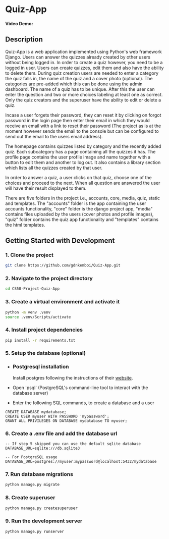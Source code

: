 # Quiz-App

#### Video Demo: <URL HERE>

## Description

Quiz-App is a web application implemented using Python's web framework Django. Users can answer the quizzes already created by other users without being logged in. In order to create a quiz however, you need to be a logged in user. Users can create quizzes, edit them and also have the ability to delete them. During quiz creation users are needed to enter a category the quiz falls in, the name of the quiz and a cover photo (optional). The categories are pre-added which this can be done using the admin dashboard. The name of a quiz has to be unique. After this the user can enter the question and two or more choices labeling at least one as correct. Only the quiz creators and the superuser have the ability to edit or delete a quiz.

Incase a user forgets their password, they can reset it by clicking on forgot password in the login page then enter their email in which they would receive an email with a link to reset their password (The project as is at the moment however sends the email to the console but can be configured to send out the email to the users email address).

The homepage contains quizzes listed by category and the recently added quiz. Each subcategory has a page containing all the quizzes it has. The profile page contains the user profile image and name together with a button to edit them and another to log out. It also contains a library section which lists all the quizzes created by that user.

In order to answer a quiz, a user clicks on that quiz, choose one of the choices and proceed to the next. When all question are answered the user will have their result displayed to them.

There are five folders in the project i.e., accounts, core, media, quiz, static and templates. The "accounts" folder is the app containing the user accounts functionality, "core" folder is the django project app, "media" contains files uploaded by the users (cover photos and profile images), "quiz" folder contains the quiz app functionality and "templates" contains the html templates.

## Getting Started with Development

### 1. Clone the project

```bash
git clone https://github.com/gdnkemboi/Quiz-App.git
```

### 2. Navigate to the project directory

```bash
cd CS50-Project-Quiz-App
```

### 3. Create a virtual environment and activate it

```bash
python -m venv .venv
source .venv/Scripts/activate
```

### 4. Install project dependencies

```bash
pip install -r requirements.txt
```

### 5. Setup the database (optional)

- ### Postgresql installation

  Install postgres following the instructions of their [website](https://www.postgresql.org/download/).

- Open 'psql' (PostgreSQL's command-line tool to interact with the database server)
- Enter the following SQL commands, to create a database and a user

```
CREATE DATABASE mydatabase;
CREATE USER myuser WITH PASSWORD 'mypassword';
GRANT ALL PRIVILEGES ON DATABASE mydatabase TO myuser;
```

### 6. Create a .env file and add the database url

```
-- If step 5 skipped you can use the default sqlite database
DATABASE_URL=sqlite:///db.sqlite3

-- For PostgreSQL usage
DATABASE_URL=postgres://myuser:mypassword@localhost:5432/mydatabase
```

### 7. Run database migrations

```bash
python manage.py migrate
```

### 8. Create superuser

```bash
python manage.py createsuperuser
```

### 9. Run the development server

```bash
python manage.py runserver
```
